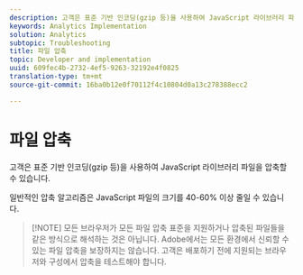```yaml
---
description: 고객은 표준 기반 인코딩(gzip 등)을 사용하여 JavaScript 라이브러리 파일을 압축할 수 있습니다.
keywords: Analytics Implementation
solution: Analytics
subtopic: Troubleshooting
title: 파일 압축
topic: Developer and implementation
uuid: 609fec4b-2732-4ef5-9263-32192e4f0825
translation-type: tm+mt
source-git-commit: 16ba0b12e0f70112f4c10804d0a13c278388ecc2

---
```



# 파일 압축

고객은 표준 기반 인코딩(gzip 등)을 사용하여 JavaScript 라이브러리 파일을 압축할 수 있습니다.

일반적인 압축 알고리즘은 JavaScript 파일의 크기를 40-60% 이상 줄일 수 있습니다.

> [!NOTE] 모든 브라우저가 모든 파일 압축 표준을 지원하거나 압축된 파일들을 같은 방식으로 해석하는 것은 아닙니다. Adobe에서는 모든 환경에서 신뢰할 수 있는 파일 압축을 보장하지는 않습니다. 고객은 배포하기 전에 지원되는 브라우저와 구성에서 압축을 테스트해야 합니다.

